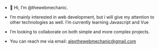 - 👋 Hi, I’m @thewebmechanic.

- I’m mainly interested in web development, but i will give my attention to other technologies as well. I’m currently learning Javascript and Vue
- I’m looking to collaborate on both simple and more complex projects.
- You can reach me via email: alexthewebmechanic@gmail.com
<!---
thewebmechanic/thewebmechanic is a ✨ special ✨ repository because its `README.md` (this file) appears on your GitHub profile.
You can click the Preview link to take a look at your changes.
--->
